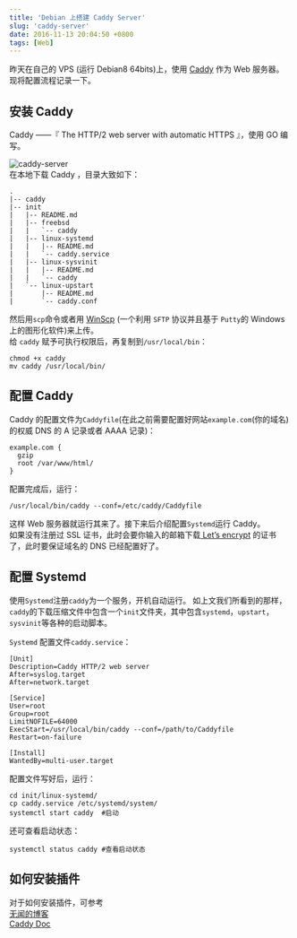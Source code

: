```yaml
---
title: 'Debian 上搭建 Caddy Server'
slug: 'caddy-server'
date: 2016-11-13 20:04:50 +0800
tags: [Web]
---
```


昨天在自己的 VPS (运行 Debian8 64bits)上，使用 [Caddy](https://caddyserver.com/)  作为 Web 服务器。现将配置流程记录一下。  

<!-- more -->

## 安装 Caddy  

Caddy ——『 The HTTP/2 web server with automatic HTTPS 』，使用 GO 编写。  

![caddy-server](https://raw.githubusercontent.com/vitzy/imue/master/imgs/caddy-server.png)  
在本地下载 Caddy ，目录大致如下：  
```
.
|-- caddy
|-- init
|   |-- README.md
|   |-- freebsd
|   |   `-- caddy
|   |-- linux-systemd
|   |   |-- README.md
|   |   `-- caddy.service
|   |-- linux-sysvinit
|   |   |-- README.md
|   |   `-- caddy
|   `-- linux-upstart
|       |-- README.md
|       `-- caddy.conf
```
然后用`scp`命令或者用 [WinScp](https://winscp.net) (一个利用 `SFTP` 协议并且基于 `Putty`的 Windows 上的图形化软件)来上传。  
给 `caddy` 赋予可执行权限后，再复制到`/usr/local/bin`：     

```
chmod +x caddy 
mv caddy /usr/local/bin/
```
## 配置 Caddy  

Caddy 的配置文件为`Caddyfile`(在此之前需要配置好网站`example.com`(你的域名)的权威 DNS 的 A 记录或者 AAAA 记录)：  
```
example.com {
  gzip
  root /var/www/html/
}
```
配置完成后，运行：
```
/usr/local/bin/caddy --conf=/etc/caddy/Caddyfile
```
这样 Web 服务器就运行其来了。接下来后介绍配置`Systemd`运行 Caddy。     
如果没有注册过 SSL 证书，此时会要你输入的邮箱下载[ Let’s encrypt](https://letsencrypt.org) 的证书了，此时要保证域名的 DNS 已经配置好了。

## 配置 Systemd  

使用`Systemd`注册`caddy`为一个服务，开机自动运行。
如上文我们所看到的那样，`caddy`的下载压缩文件中包含一个`init`文件夹，其中包含`systemd`，`upstart`，`sysvinit`等各种的启动脚本。  

`Systemd` 配置文件`caddy.service`：  
```
[Unit]
Description=Caddy HTTP/2 web server
After=syslog.target
After=network.target

[Service]
User=root
Group=root
LimitNOFILE=64000
ExecStart=/usr/local/bin/caddy --conf=/path/to/Caddyfile
Restart=on-failure

[Install]
WantedBy=multi-user.target
```
配置文件写好后，运行：  
```shell
cd init/linux-systemd/
cp caddy.service /etc/systemd/system/
systemctl start caddy  #启动
```

还可查看启动状态：
```shell
systemctl status caddy #查看启动状态
```

## 如何安装插件  

对于如何安装插件，可参考  
[无闻的博客](https://wuwen.org/2015/11/13/caddy-in-action.html)    
[Caddy Doc](https://caddyserver.com/docs/faq)  